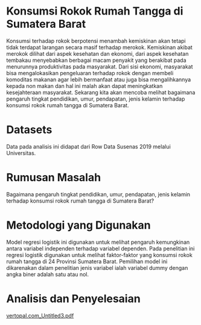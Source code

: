 # Konsumsi Rokok Rumah Tangga  di Sumatera Barat
  Konsumsi terhadap rokok berpotensi menambah kemiskinan akan tetapi tidak terdapat larangan secara masif terhadap merokok. Kemiskinan akibat merokok dilihat dari aspek kesehatan dan ekonomi, dari aspek kesehatan tembakau menyebabkan berbagai macam penyakit yang berakibat pada menurunnya produktivitas pada masyarakat. Dari sisi ekonomi, masyarakat bisa mengalokasikan pengeluaran terhadap rokok dengan membeli komoditas makanan agar lebih bermanfaat atau juga bisa mengalihkannya kepada non makan dan hal ini malah akan dapat meningkatkan kesejahteraan masyarakat.
  Sekarang kita akan mencoba melihat bagaimana pengaruh tingkat pendidikan, umur, pendapatan, jenis kelamin terhadap konsumsi rokok rumah tangga di Sumatera Barat.

# Datasets
  Data pada analisis ini didapat dari Row Data Susenas 2019 melalui Universitas.

# Rumusan Masalah 
  Bagaimana pengaruh tingkat pendidikan, umur, pendapatan, jenis kelamin terhadap konsumsi rokok rumah tangga di Sumatera Barat?

# Metodologi yang Digunakan
  Model regresi logistik ini digunakan untuk melihat pengaruh kemungkinan antara variabel independen terhadap variabel dependen. Pada penelitian ini regresi logistik digunakan untuk melihat faktor-faktor yang konsumsi rokok rumah tangga di 24 Provinsi Sumatera Barat. Pemilihan model ini dikarenakan dalam penelitian jenis variabel ialah variabel dummy dengan angka biner adalah satu atau nol.

# Analisis dan Penyelesaian

[vertopal.com_Untitled3.pdf](https://github.com/mhdfandi04/Konsumsi-Rokok-Rumah-Tangga-di-Sumatera-Barat/files/14668941/vertopal.com_Untitled3.pdf)





